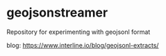 # geojsonstreamer

Repository for experimenting with geojsonl format

blog: https://www.interline.io/blog/geojsonl-extracts/
